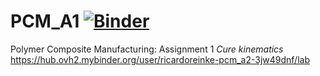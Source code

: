 # PCM_A1 [![Binder](https://mybinder.org/badge_logo.svg)](https://mybinder.org/v2/gh/RicardoReinke/PCM_A1/HEAD)
Polymer Composite Manufacturing: Assignment 1 _Cure kinematics_
https://hub.ovh2.mybinder.org/user/ricardoreinke-pcm_a2-3jw49dnf/lab
